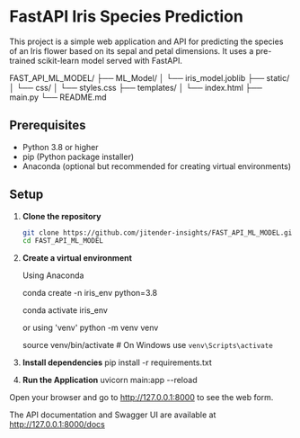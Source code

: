 # FastAPI Iris Species Prediction

This project is a simple web application and API for predicting the species of an Iris flower based on its sepal and petal dimensions. It uses a pre-trained scikit-learn model served with FastAPI.






FAST_API_ML_MODEL/
├── ML_Model/
│ └── iris_model.joblib
├── static/
│ └── css/
│ └── styles.css
├── templates/
│ └── index.html
├── main.py
└── README.md


## Prerequisites

- Python 3.8 or higher
- pip (Python package installer)
- Anaconda (optional but recommended for creating virtual environments)

## Setup

1. **Clone the repository**

   ```bash
   git clone https://github.com/jitender-insights/FAST_API_ML_MODEL.git
   cd FAST_API_ML_MODEL

2. **Create a virtual environment**

   
   Using Anaconda
   
   conda create -n iris_env python=3.8
   
   conda activate iris_env

   or using 'venv'
   python -m venv venv
   
   source venv/bin/activate   # On Windows use `venv\Scripts\activate`

4. **Install dependencies**
   pip install -r requirements.txt

5.  **Run the Application**
   uvicorn main:app --reload

   Open your browser and go to http://127.0.0.1:8000 to see the web form.

   The API documentation and Swagger UI are available at http://127.0.0.1:8000/docs

   

   



